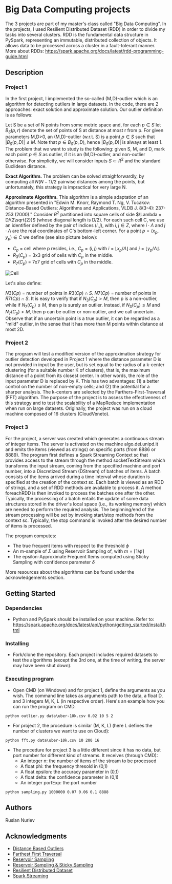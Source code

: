 # Big Data Computing projects

The 3 projects are part of my master's class called "Big Data Computing". In the projects, I used Resilient Distributed Dataset (RDD) in order to divide my tasks into several clusters. RDD is the fundamental data structure in PySpark, representing an immutable, distributed collection of objects. It allows data to be processed across a cluster in a fault-tolerant manner. More about RDDs: https://spark.apache.org/docs/latest/rdd-programming-guide.html

## Description

### Project 1

In the first project, I implemented the so-called (M,D)-outlier which is an algorithm for detecting outliers in large datasets. In the code, there are 2 approaches: exact solution and approximate solution. Our outlier definition is as follows:

Let S be a set of N points from some metric space and, for each $p\in S$ let $B_{S}(p,r)$ denote the set of points of S at distance at most r from p. For given parameters M,D>0, an (M,D)-outlier (w.r.t. S) is a point $p\in S$ such that $|B_{S}(p,D)|≤M$. Note that $p\in B_{S}(p,D)$, hence $|B_{S}(p,D)|$ is always at least 1. The problem that we want to study is the following: given S, M, and D, mark each point $p\in S$ as outlier, if it is an (M,D)-outlier, and non-outlier otherwise. For simplicity, we will consider inputs $S\subset R^{2}$ and the standard Euclidean distance.

**Exact Algorithm.** The problem can be solved straighforwardly, by computing all $N(N−1)/2$ pairwise distances among the points, but unfortunately, this strategy is impractical for very large N.

**Approximate Algorithm.** This algorithm is a simple adaptation of an algorithm presented in "Edwin M. Knorr, Raymond T. Ng, V. Tucakov: Distance-Based Outliers: Algorithms and Applications, VLDB J. 8(3-4): 237-253 (2000)." Consider $R^2$ partitioned into square cells of side $\Lambda = D/(2\sqrt{2})$ (whose diagonal length is D/2). For each such cell C, we use an identifier defined by the pair of indices $(i,j)$, with $i,j\in Z$, where $i\cdot \Lambda$ and $j\cdot \Lambda$ are the real coordinates of C's bottom-left corner.  For a point $p=(x_{p},y_{p})\in C$ we define (see also picture below):

- $C_{p}$ = cell where p resides, i.e., $C_{p}=(i,j)$ with $i=\lfloor x_p/\Lambda \rfloor$ and $j=\lfloor y_p/\Lambda \rfloor$.
- $R_{3}(C_{p})$ = 3x3 grid of cells with $C_{p}$ in the middle.
- $R_{7}(C_{p})$ = 7x7 grid of cells with $C_{p}$ in the middle.

![Cell](https://github.com/user-attachments/assets/478ea738-dc53-4281-9211-4118795186d3)

Let's also define:

$N3(Cp)$ = number of points in $R3(Cp)∩S$.
$N7(Cp)$ = number of points in $R7(Cp)∩S$.
It is easy to verify that if $N_{3}(C_{p})>M$, then p is a non-outlier, while if $N_{7}(C_{p})≤M$, then p is surely an outlier. Instead, if $N_{3}(C_{p})≤M$ and $N_{7}(C_{p})>M$, then p can be outlier or non-outlier, and we call uncertain. Observe that if an uncertain point is a true outlier, it can be regarded as a "mild" outlier, in the sense that it has more than M points within distance at most 2D.

### Project 2
The program will test a modified version of the approximation strategy for outlier detection developed in Project 1 where the distance parameter D is not provided in input by the user, but is set equal to the radius of a k-center clustering (for a suitable number K of clusters), that is, the maximum distance of a point from its closest center. In other words, the role of the input parameter D is replaced by K. This has two advantages: (1) a better control on the number of non-empty cells; and (2) the potential for a sharper analysis. The k-centers are selected by the Farthers-First-Traversal (FFT) algorithm. The purpose of the project is to assess the effectiveness of this strategy and to test the scalability of a MapReduce implementation when run on large datasets. Originally, the project was run on a cloud machine composed of 16 clusters (CloudVeneto).

### Project 3
For the project, a server was created which generates a continuous stream of integer items. The server is activated on the machine algo.dei.unipd.it and emits the items (viewed as strings) on specific ports (from 8886 or 8889). The program first defines a Spark Streaming Context sc that provides access to the stream through the method socketTextStream which transforms the input stream, coming from the specified machine and port number, into a Discretized Stream (DStream) of batches of items. A batch consists of the items arrived during a time interval whose duration is specified at the creation of the context sc. Each batch is viewed as an RDD of strings, and a set of RDD methods are available to process it. A method foreachRDD is then invoked to process the batches one after the other. Typically, the processing of a batch entails the update of some data structures stored in the driver's local space (i.e., its working memory) which are needed to perform the required analysis. The beginning/end of the stream processing will be set by invoking start/stop methods from the context sc. Typically, the stop command is invoked after the desired number of items is processed.

The program computes:
- The true frequent items with respect to the threshold $\phi$
- An m-sample of $\Sigma$ using Reservoir Sampling of, with $m = \lceil 1/\phi \rceil$
- The epsilon-Approximate Frequent Items computed using Sticky Sampling with confidence parameter $\delta$

More resources about the algorithms can be found under the acknowledgements section.

## Getting Started

### Dependencies

* Python and PySpark should be installed on your machine. Refer to: https://spark.apache.org/docs/latest/api/python/getting_started/install.html

### Installing

* Fork/clone the repository. Each project includes required datasets to test the algorithms (except the 3rd one, at the time of writing, the server may have been shut down).

### Executing program

* Open CMD (on Windows) and for project 1, define the arguments as you wish. The command line takes as arguments path to the data, a float D, and 3 integers M, K, L (in respective order). Here's an example how you can run the program on CMD.
```
python outlier.py data\uber-10k.csv 0.02 10 5 2
```

* For project 2, the procedure is similar (M, K, L) (here L defines the number of clusters we want to use on Cloud):
```
python fft.py data\uber-10k.csv 10 200 16
```

* The procedure for project 3 is a little different since it has no data, but port number for different kind of streams. It receives (through CMD):
  * An integer n: the number of items of the stream to be processed
  * A float phi: the frequency thresold in (0,1)
  * A float epsilon: the accuracy parameter in (0,1)
  * A float delta: the confidence parameter in (0,1)
  * An integer portExp: the port number
```
python sampling.py 1000000 0.07 0.06 0.1 8888
```

## Authors

Ruslan Nuriev

## Acknowledgments

* [Distance Based Outliers](https://www.researchgate.net/publication/225179594_Distance-Based_Outliers_Algorithms_and_Applications)
* [Farthest First Traversal](https://github.com/xuwd11/Coursera-Bioinformatics/blob/master/51_01_FarthestFirstTraversal.py)
* [Reservoir Sampling](https://cesa-bianchi.di.unimi.it/Algo2/Note/reservoir.pdf)
* [Reservoir Sampling & Sticky Sampling](https://www.dei.unipd.it/~geppo/PrAvAlg/DOCS/DFchapter08.pdf)
* [Resilient Distributed Dataset](https://spark.apache.org/docs/latest/rdd-programming-guide.html)
* [Spark Streaming](https://spark.apache.org/docs/latest/streaming-programming-guide.html)